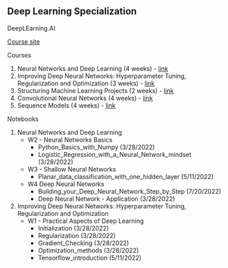 ## Deep Learning Specialization
DeepLEarning.AI

[Course site](https://www.coursera.org/specializations/deep-learning)

Courses
1. Neural Networks and Deep Learning (4 weeks) - [link](https://www.coursera.org/learn/neural-networks-deep-learning)
2. Improving Deep Neural Networks: Hyperparameter Tuning, Regularization and Optimization (3 weeks) - [link](https://www.coursera.org/learn/deep-neural-network)
3. Structuring Machine Learning Projects (2 weeks) - [link](https://www.coursera.org/learn/machine-learning-projects)
4. Convolutional Neural Networks (4 weeks) - [link](https://www.coursera.org/learn/convolutional-neural-networks)
5. Sequence Models (4 weeks) - [link](https://www.coursera.org/learn/nlp-sequence-models)

Notebooks
1. Neural Networks and Deep Learning
    - W2 - Neural Networks Basics
        - Python_Basics_with_Numpy (3/28/2022)
        - Logistic_Regression_with_a_Neural_Network_mindset (3/28/2022)
    - W3 - Shallow Neural Networks
        - Planar_data_classification_with_one_hidden_layer (5/11/2022)
    - W4 Deep Neural Networks
        - Building_your_Deep_Neural_Network_Step_by_Step (7/20/2022)
        - Deep Neural Network - Application (3/28/2022)
2. Improving Deep Neural Networks: Hyperparameter Tuning, Regularization and Optimization
    - W1 - Practical Aspects of Deep Learning
        - Initialization (3/28/2022)
        - Regularization (3/28/2022)
        - Gradient_Checking (3/28/2022)
        - Optimization_methods (3/28/2022)
        - Tensorflow_introduction (5/11/2022)